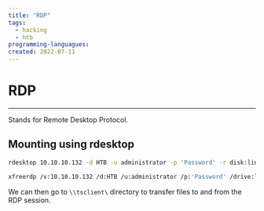 ```yaml
---
title: "RDP"
tags:
  - hacking
  - htb
programming-languagues:
created: 2022-07-11
---
```

# RDP
---
Stands for Remote Desktop Protocol.

## Mounting using rdesktop
```bash
rdesktop 10.10.10.132 -d HTB -u administrator -p 'Password' -r disk:linux='home/user/rdesktop/files'
```

```bash
xfreerdp /v:10.10.10.132 /d:HTB /u:administrator /p:'Password' /drive:linux,home/plaintext/htb/academy/filetransfer'
```

We can then go to `\\tsclient\` directory to transfer files to and from the RDP session.